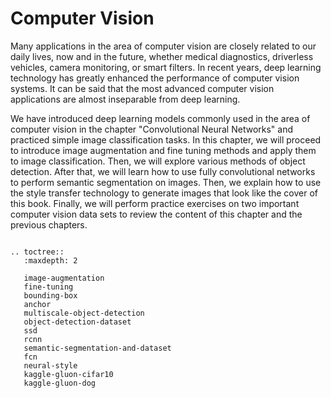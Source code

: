 # Computer Vision

Many applications in the area of computer vision are closely related to our daily lives, now and in the future, whether medical diagnostics, driverless vehicles, camera monitoring, or smart filters. In recent years, deep learning technology has greatly enhanced the performance of computer vision systems. It can be said that the most advanced computer vision applications are almost inseparable from deep learning.

We have introduced deep learning models commonly used in the area of computer vision in the chapter "Convolutional Neural Networks" and practiced simple image classification tasks. In this chapter, we will proceed to introduce image augmentation and fine tuning methods and apply them to image classification. Then, we will explore various methods of object detection. After that, we will learn how to use fully convolutional networks to perform semantic segmentation on images. Then, we explain how to use the style transfer technology to generate images that look like the cover of this book. Finally, we will perform practice exercises on two important computer vision data sets to review the content of this chapter and the previous chapters.

```eval_rst

.. toctree::
   :maxdepth: 2

   image-augmentation
   fine-tuning
   bounding-box
   anchor
   multiscale-object-detection
   object-detection-dataset
   ssd
   rcnn
   semantic-segmentation-and-dataset
   fcn
   neural-style
   kaggle-gluon-cifar10
   kaggle-gluon-dog
```
